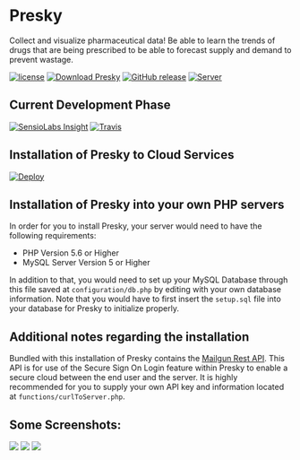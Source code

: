 # Presky

Collect and visualize pharmaceutical data! Be able to learn the trends of drugs that are being prescribed to be able to forecast supply and demand to prevent wastage.

[![license](https://img.shields.io/github/license/mashape/apistatus.svg?style=flat-square&maxAge=2592000)](https://github.com/blastoise-brigade/presky/blob/master/LICENSE.md)
[![Download Presky](https://img.shields.io/badge/Download-48kb-07575B.svg?style=flat-square)](https://github.com/blastoise-brigade/presky/archive/master.zip)
[![GitHub release](https://img.shields.io/github/release/blastoise-brigade/presky.svg?maxAge=2592000&style=flat-square)](https://github.com/blastoise-brigade/presky/releases/)
[![Server](https://img.shields.io/badge/server:-Heroku-664a86.svg?style=flat-square)](https://presky.herokuapp.com)

## Current Development Phase
[![SensioLabs Insight](https://img.shields.io/sensiolabs/i/f91ce4b6-1d31-471e-bd28-06cd94d13fa4.svg?style=flat-square)](https://insight.sensiolabs.com/projects/f91ce4b6-1d31-471e-bd28-06cd94d13fa4)
[![Travis](https://img.shields.io/travis/blastoise-brigade/presky.svg?maxAge=2592000&style=flat-square)](https://travis-ci.org/blastoise-brigade/presky)

## Installation of Presky to Cloud Services

[![Deploy](https://www.herokucdn.com/deploy/button.svg)](https://heroku.com/deploy?template=https://github.com/blastoise-brigade/presky)

## Installation of Presky into your own PHP servers

In order for you to install Presky, your server would need to have the following requirements:

* PHP Version 5.6 or Higher
* MySQL Server Version 5 or Higher

In addition to that, you would need to set up your MySQL Database through this file saved at `configuration/db.php` by editing with your own database information. Note that you would have to first insert the `setup.sql` file into your database for Presky to initialize properly.

## Additional notes regarding the installation

Bundled with this installation of Presky contains the [Mailgun Rest API](https://mailgun.com). This API is for use of the Secure Sign On Login feature within Presky to enable a secure cloud between the end user and the server. It is highly recommended for you to supply your own API key and information located at `functions/curlToServer.php`.

## Some Screenshots:
![](https://dl2.pushbulletusercontent.com/ZrdiqKafeEPlVARSQRMAbGfQ4qnzBQ1X/Screen%20Shot%202016-04-17%20at%2010.36.27%20AM.png)
![](https://dl2.pushbulletusercontent.com/5ia2Ck6hfYpxL4mVBegO9MeHv2Xm7yWl/Screen%20Shot%202016-04-17%20at%2010.36.59%20AM.png)
![](https://dl2.pushbulletusercontent.com/PP1JvmTgVG58rbinDr1RItzYPBeMnGSh/Screen%20Shot%202016-04-17%20at%2010.39.08%20AM.png)